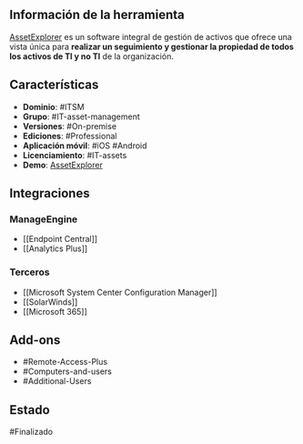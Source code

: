 ## Información de la herramienta

[AssetExplorer](https://www.manageengine.com/latam/asset-explorer/) es un software integral de gestión de activos que ofrece una vista única para **realizar un seguimiento y gestionar la propiedad de todos los activos de TI y no TI** de la organización.

## Características

+ **Dominio**: #ITSM
+ **Grupo**: #IT-asset-management
+ **Versiones**: #On-premise 
+ **Ediciones**: #Professional 
+ **Aplicación móvil**: #iOS #Android 
+ **Licenciamiento**: #IT-assets
+ **Demo**: [AssetExplorer](https://demo.assetexplorer.com/)
## Integraciones
### ManageEngine

+ [[Endpoint Central]]
+ [[Analytics Plus]]
### Terceros

+ [[Microsoft System Center Configuration Manager]]
+ [[SolarWinds]]
+ [[Microsoft 365]]
## Add-ons
+ #Remote-Access-Plus
+ #Computers-and-users
+ #Additional-Users 





## Estado

#Finalizado 